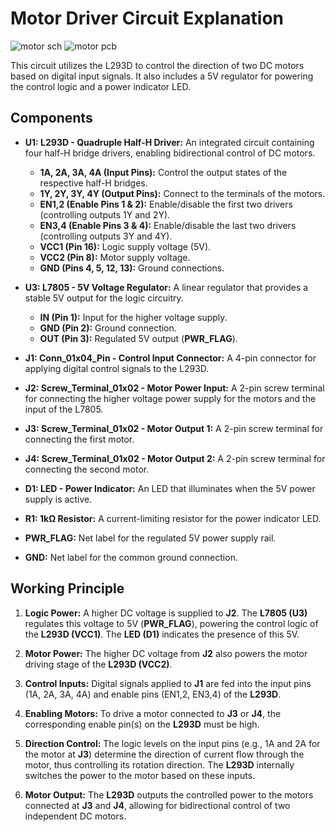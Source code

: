# Motor Driver Circuit Explanation
![motor sch](https://github.com/user-attachments/assets/e1950ef7-11e8-436f-ae37-db34f568c9ab)
![motor pcb](https://github.com/user-attachments/assets/26528681-5ad2-4609-87dd-f703b40dabb8)

This circuit utilizes the L293D to control the direction of two DC motors based on digital input signals. It also includes a 5V regulator for powering the control logic and a power indicator LED.

## Components

* **U1: L293D - Quadruple Half-H Driver:** An integrated circuit containing four half-H bridge drivers, enabling bidirectional control of DC motors.
    * **1A, 2A, 3A, 4A (Input Pins):** Control the output states of the respective half-H bridges.
    * **1Y, 2Y, 3Y, 4Y (Output Pins):** Connect to the terminals of the motors.
    * **EN1,2 (Enable Pins 1 & 2):** Enable/disable the first two drivers (controlling outputs 1Y and 2Y).
    * **EN3,4 (Enable Pins 3 & 4):** Enable/disable the last two drivers (controlling outputs 3Y and 4Y).
    * **VCC1 (Pin 16):** Logic supply voltage (5V).
    * **VCC2 (Pin 8):** Motor supply voltage.
    * **GND (Pins 4, 5, 12, 13):** Ground connections.

* **U3: L7805 - 5V Voltage Regulator:** A linear regulator that provides a stable 5V output for the logic circuitry.
    * **IN (Pin 1):** Input for the higher voltage supply.
    * **GND (Pin 2):** Ground connection.
    * **OUT (Pin 3):** Regulated 5V output (**PWR\_FLAG**).

* **J1: Conn\_01x04\_Pin - Control Input Connector:** A 4-pin connector for applying digital control signals to the L293D.

* **J2: Screw\_Terminal\_01x02 - Motor Power Input:** A 2-pin screw terminal for connecting the higher voltage power supply for the motors and the input of the L7805.

* **J3: Screw\_Terminal\_01x02 - Motor Output 1:** A 2-pin screw terminal for connecting the first motor.

* **J4: Screw\_Terminal\_01x02 - Motor Output 2:** A 2-pin screw terminal for connecting the second motor.

* **D1: LED - Power Indicator:** An LED that illuminates when the 5V power supply is active.

* **R1: 1kΩ Resistor:** A current-limiting resistor for the power indicator LED.

* **PWR\_FLAG:** Net label for the regulated 5V power supply rail.

* **GND:** Net label for the common ground connection.

## Working Principle

1.  **Logic Power:** A higher DC voltage is supplied to **J2**. The **L7805 (U3)** regulates this voltage to 5V (**PWR\_FLAG**), powering the control logic of the **L293D (VCC1)**. The **LED (D1)** indicates the presence of this 5V.

2.  **Motor Power:** The higher DC voltage from **J2** also powers the motor driving stage of the **L293D (VCC2)**.

3.  **Control Inputs:** Digital signals applied to **J1** are fed into the input pins (1A, 2A, 3A, 4A) and enable pins (EN1,2, EN3,4) of the **L293D**.

4.  **Enabling Motors:** To drive a motor connected to **J3** or **J4**, the corresponding enable pin(s) on the **L293D** must be high.

5.  **Direction Control:** The logic levels on the input pins (e.g., 1A and 2A for the motor at **J3**) determine the direction of current flow through the motor, thus controlling its rotation direction. The **L293D** internally switches the power to the motor based on these inputs.

6.  **Motor Output:** The **L293D** outputs the controlled power to the motors connected at **J3** and **J4**, allowing for bidirectional control of two independent DC motors.

